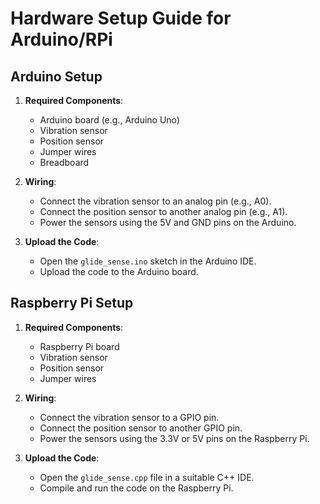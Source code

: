 # Hardware Setup Guide for Arduino/RPi

## Arduino Setup
1. **Required Components**:
   - Arduino board (e.g., Arduino Uno)
   - Vibration sensor
   - Position sensor
   - Jumper wires
   - Breadboard

2. **Wiring**:
   - Connect the vibration sensor to an analog pin (e.g., A0).
   - Connect the position sensor to another analog pin (e.g., A1).
   - Power the sensors using the 5V and GND pins on the Arduino.

3. **Upload the Code**:
   - Open the `glide_sense.ino` sketch in the Arduino IDE.
   - Upload the code to the Arduino board.

## Raspberry Pi Setup
1. **Required Components**:
   - Raspberry Pi board
   - Vibration sensor
   - Position sensor
   - Jumper wires

2. **Wiring**:
   - Connect the vibration sensor to a GPIO pin.
   - Connect the position sensor to another GPIO pin.
   - Power the sensors using the 3.3V or 5V pins on the Raspberry Pi.

3. **Upload the Code**:
   - Open the `glide_sense.cpp` file in a suitable C++ IDE.
   - Compile and run the code on the Raspberry Pi.
